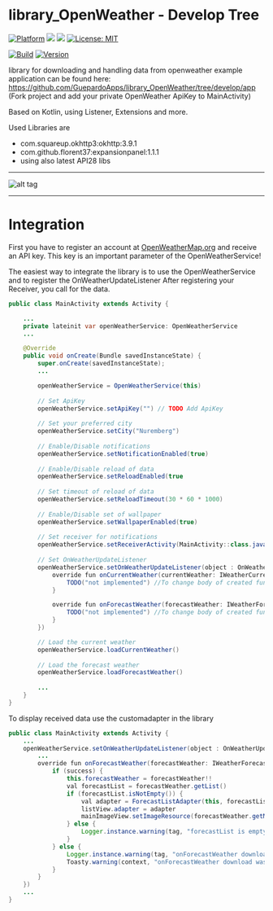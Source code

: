 # library_OpenWeather - Develop Tree

[![Platform](https://img.shields.io/badge/platform-Android-blue.svg)](https://www.android.com)
<a target="_blank" href="https://www.paypal.me/GuepardoApps" title="Donate using PayPal"><img src="https://img.shields.io/badge/paypal-donate-blue.svg" /></a>
<a target="_blank" href="https://android-arsenal.com/api?level=21" title="API21+"><img src="https://img.shields.io/badge/API-21+-blue.svg" /></a>
[![License: MIT](https://img.shields.io/badge/License-MIT-blue.svg)](https://opensource.org/licenses/MIT)

[![Build](https://img.shields.io/badge/build-passing-green.svg)](https://github.com/GuepardoApps/library_OpenWeather/tree/develop/releases)
[![Version](https://img.shields.io/badge/version-v1.0.2.180607-green.svg)](https://github.com/GuepardoApps/library_OpenWeather/tree/develop/releases/openweather-2018-06-07.aar)

library for downloading and handling data from openweather
example application can be found here: https://github.com/GuepardoApps/library_OpenWeather/tree/develop/app (Fork project and add your private OpenWeather ApiKey to MainActivity)

Based on Kotlin, using Listener, Extensions and more.

Used Libraries are
- com.squareup.okhttp3:okhttp:3.9.1
- com.github.florent37:expansionpanel:1.1.1
- using also latest API28 libs

---

![alt tag](https://github.com/GuepardoApps/library_OpenWeather/blob/develop/screenshots/example_usage.png)

---

# Integration

First you have to register an account at [OpenWeatherMap.org](http://www.openweathermap.org/) and receive an API key.
This key is an important parameter of the OpenWeatherService!

The easiest way to integrate the library is to use the OpenWeatherService and to register the OnWeatherUpdateListener
After registering your Receiver, you call for the data.

```java
public class MainActivity extends Activity {

    ...
    private lateinit var openWeatherService: OpenWeatherService
    ...

    @Override
    public void onCreate(Bundle savedInstanceState) {
        super.onCreate(savedInstanceState);
        ...

        openWeatherService = OpenWeatherService(this)
		
        // Set ApiKey
        openWeatherService.setApiKey("") // TODO Add ApiKey
		
        // Set your preferred city
        openWeatherService.setCity("Nuremberg")
		
        // Enable/Disable notifications
        openWeatherService.setNotificationEnabled(true)
		
        // Enable/Disable reload of data
        openWeatherService.setReloadEnabled(true
		
        // Set timeout of reload of data
        openWeatherService.setReloadTimeout(30 * 60 * 1000)
		
        // Enable/Disable set of wallpaper
        openWeatherService.setWallpaperEnabled(true)
		
        // Set receiver for notifications
        openWeatherService.setReceiverActivity(MainActivity::class.java)
		
        // Set OnWeatherUpdateListener
        openWeatherService.setOnWeatherUpdateListener(object : OnWeatherUpdateListener {
            override fun onCurrentWeather(currentWeather: IWeatherCurrent?, success: Boolean) {
                TODO("not implemented") //To change body of created functions use File | Settings | File Templates.
            }

            override fun onForecastWeather(forecastWeather: IWeatherForecast?, success: Boolean) {
                TODO("not implemented") //To change body of created functions use File | Settings | File Templates.
            }
        })

        // Load the current weather
        openWeatherService.loadCurrentWeather()
		
        // Load the forecast weather
        openWeatherService.loadForecastWeather()
		
        ...
    }
}
```

To display received data use the customadapter in the library

```java
public class MainActivity extends Activity {
    ...
    openWeatherService.setOnWeatherUpdateListener(object : OnWeatherUpdateListener {
	    ...
        override fun onForecastWeather(forecastWeather: IWeatherForecast?, success: Boolean) {
            if (success) {
                this.forecastWeather = forecastWeather!!
                val forecastList = forecastWeather.getList()
                if (forecastList.isNotEmpty()) {
                    val adapter = ForecastListAdapter(this, forecastList)
                    listView.adapter = adapter
                    mainImageView.setImageResource(forecastWeather.getMostWeatherCondition().wallpaperId)
                } else {
                    Logger.instance.warning(tag, "forecastList is empty")
                }
            } else {
                Logger.instance.warning(tag, "onForecastWeather download was  not successfully")
                Toasty.warning(context, "onForecastWeather download was  not successfully", Toast.LENGTH_LONG).show()
            }
        }
    })
    ...
}
```